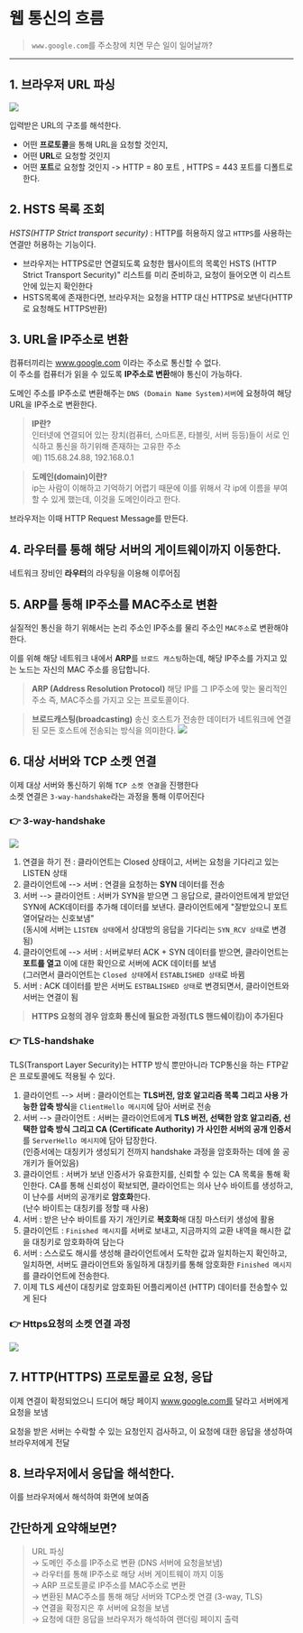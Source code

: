 # 웹 통신의 흐름
> `www.google.com`를 주소창에 치면 무슨 일이 일어날까?
___
## 1. 브라우저 URL 파싱

<img src="https://s3.us-west-2.amazonaws.com/secure.notion-static.com/05697aca-8889-44a0-a187-dd8900414169/Untitled.png?X-Amz-Algorithm=AWS4-HMAC-SHA256&X-Amz-Content-Sha256=UNSIGNED-PAYLOAD&X-Amz-Credential=AKIAT73L2G45EIPT3X45%2F20220907%2Fus-west-2%2Fs3%2Faws4_request&X-Amz-Date=20220907T063053Z&X-Amz-Expires=86400&X-Amz-Signature=d99c157a0e50684de6c4260457d58573c98c847513b682757e743723219327d4&X-Amz-SignedHeaders=host&response-content-disposition=filename%20%3D%22Untitled.png%22&x-id=GetObject">

입력받은 URL의 구조를 해석한다.
* 어떤 **프로토콜**을 통해 URL을 요청할 것인지,
* 어떤 **URL**로 요청할 것인지
* 어떤 **포트**로 요청할 것인지 -> HTTP = 80 포트 , HTTPS = 443 포트를 디폴트로 한다.

## 2. HSTS 목록 조회 
_HSTS(HTTP Strict transport security)_ :  HTTP를 허용하지 않고 `HTTPS`를 사용하는 연결만 허용하는 기능이다.

* 브라우저는 HTTPS로만 연결되도록 요청한 웹사이트의 목록인 HSTS (HTTP Strict Transport Security)" 리스트를 미리 준비하고, 요청이 들어오면 이 리스트안에 있는지 확인한다
* HSTS목록에 존재한다면, 브라우저는 요청을 HTTP 대신 HTTPS로 보낸다(HTTP로 요청해도 HTTPS반환)

## 3. URL을 IP주소로 변환
컴퓨터끼리는 www.google.com 이라는 주소로 통신할 수 없다. <br>
이 주소를 컴퓨터가 읽을 수 있도록 **IP주소로 변환**해야 통신이 가능하다.

도메인 주소를 IP주소로 변환해주는 `DNS (Domain Name System)서버`에 요쳥하여 해당 URL을 IP주소로 변환한다.

> **IP란?** <br>
인터넷에 연결되어 있는 장치(컴퓨터, 스마트폰, 타블릿, 서버 등등)들이 서로 인식하고 통신을 하기위해 존재하는 고유한 주소 <br>
예) 115.68.24.88, 192.168.0.1

> **도메인(domain)이란?**<br>
ip는 사람이 이해하고 기억하기 어렵기 때문에 이를 위해서 각 ip에 이름을 부여할 수 있게 했는데, 이것을 도메인이라고 한다.

브라우저는 이때 HTTP Request Message를 만든다. 

## 4. 라우터를 통해 해당 서버의 게이트웨이까지 이동한다.
네트워크 장비인 **라우터**의 라우팅을 이용해 이루어짐

## 5. ARP를 통해 IP주소를 MAC주소로 변환
실질적인 통신을 하기 위해서는 논리 주소인 IP주소를 물리 주소인 `MAC주소`로 변환해야 한다.

이를 위해 해당 네트워크 내에서 **ARP**를 `브로드 캐스팅`하는데,
해당 IP주소를 가지고 있는 노드는 자신의 MAC 주소를 응답합니다.

> **ARP (Address Resolution Protocol)**
    해당 IP를 그 IP주소에 맞는 물리적인 주소 즉, MAC주소를 가지고 오는 프로토콜이다.

> **브로드캐스팅(broadcasting)**
    송신 호스트가 전송한 데이터가 네트워크에 연결된 모든 호스트에 전송되는 방식을 의미한다.
    <img src="https://s3.us-west-2.amazonaws.com/secure.notion-static.com/e19da863-6632-46aa-91d2-d0a69864c2d2/Untitled.png?X-Amz-Algorithm=AWS4-HMAC-SHA256&X-Amz-Content-Sha256=UNSIGNED-PAYLOAD&X-Amz-Credential=AKIAT73L2G45EIPT3X45%2F20220907%2Fus-west-2%2Fs3%2Faws4_request&X-Amz-Date=20220907T063153Z&X-Amz-Expires=86400&X-Amz-Signature=5f5b6575b48a407b9afaca19c52a1eebef20ca816c55c556c8aa5a6115aa1657&X-Amz-SignedHeaders=host&response-content-disposition=filename%20%3D%22Untitled.png%22&x-id=GetObject">

## 6. 대상 서버와 TCP 소켓 연결
이제 대상 서버와 통신하기 위해 `TCP 소켓 연결`을 진행한다<br>
소켓 연결은 `3-way-handshake`라는 과정을 통해 이루어진다<br>


### 👉 3-way-handshake
<img src="https://s3.us-west-2.amazonaws.com/secure.notion-static.com/679862f2-90af-4418-93b8-79c2de8517e0/Untitled.png?X-Amz-Algorithm=AWS4-HMAC-SHA256&X-Amz-Content-Sha256=UNSIGNED-PAYLOAD&X-Amz-Credential=AKIAT73L2G45EIPT3X45%2F20220907%2Fus-west-2%2Fs3%2Faws4_request&X-Amz-Date=20220907T063250Z&X-Amz-Expires=86400&X-Amz-Signature=d30a348686bf180f7a7a097b3ceee44072a35b91e74b72a64f4c8b8e5ca3fa00&X-Amz-SignedHeaders=host&response-content-disposition=filename%20%3D%22Untitled.png%22&x-id=GetObject">

1. 연결을 하기 전 :  클라이언트는 Closed 상태이고, 서버는 요청을 기다리고 있는 LISTEN 상태
2. 클라이언트에 --> 서버 : 연결을 요청하는 **SYN** 데이터를 전송
3. 서버 --> 클라이언트 : 서버가 SYN을 받으면 그 응답으로, 클라이언트에게 받았던 SYN에 ACK데이터를 추가해 데이터를 보낸다. 클라이언트에게 "잘받았으니 포트 열어달라는 신호보냄"<br> 
(동시에 서버는 `LISTEN 상태`에서 상대방의 응답을 기다리는 `SYN_RCV 상태`로 변경됨)
4. 클라이언트에 --> 서버 : 서버로부터 ACK + SYN 데이터를 받으면, 클라이언트는 **포트를 열고** 이에 대한 확인으로 서버에 ACK 데이터를 보냄<br> (그러면서 클라이언트는 `Closed 상태`에서 `ESTABLISHED 상태`로 바뀜
5. 서버 : ACK 데이터를 받은 서버도 `ESTBALISHED 상태`로 변경되면서, 클라이언트와 서버는 연결이 됨

> **HTTPS 요청의 경우 암호화 통신에 필요한 과정(TLS 핸드쉐이킹)이 추가된다**
### 👉 TLS-handshake
TLS(Transport Layer Security)는 HTTP 방식 뿐만아니라 TCP통신을 하는 FTP같은 프로토콜에도 적용될 수 있다.
1.  클라이언트 --> 서버 : 클라이언트는 **TLS버전, 암호 알고리즘 목록 그리고 사용 가능한 압축 방식**을 `ClientHello 메시지`에 담아 서버로 전송
2. 서버 --> 클라이언트 : 서버는 클라이언트에게 **TLS 버전, 선택한 암호 알고리즘, 선택한 압축 방식 그리고 CA (Certificate Authority) 가 사인한 서버의 공개 인증서**를 `ServerHello 메시지`에 담아 답장한다.<br>
(인증서에는 대칭키가 생성되기 전까지 handshake 과정을 암호화하는 데에 쓸 공개키가 들어있음)
3. 클라이언트 : 서버가 보낸 인증서가 유효한지를, 신뢰할 수 있는 CA 목록을 통해 확인한다. CA를 통해 신뢰성이 확보되면, 클라이언트는 의사 난수 바이트를 생성하고, 이 난수를 서버의 공개키로 **암호화**한다.<br>
(난수 바이트는 대칭키를 정할 때 사용)
4. 서버 : 받은 난수 바이트를 자기 개인키로 **복호화**해 대칭 마스터키 생성에 활용
5. 클라이언트 : `Finished 메시지`를 서버로 보내고, 지금까지의 교환 내역을 해시한 값을 대칭키로 암호화하여 담는다
6. 서버 :  스스로도 해시를 생성해 클라이언트에서 도착한 값과 일치하는지 확인하고, 일치하면, 서버도 클라이언트와 동일하게 대칭키를 통해 암호화한 `Finished 메시지`를 클라이언트에 전송한다.
7. 이제 TLS 세션이 대칭키로 암호화된 어플리케이션 (HTTP) 데이터를 전송할수 있게 된다

### 👉 Https요청의 소켓 연결 과정
<img src="https://s3.us-west-2.amazonaws.com/secure.notion-static.com/f2715336-5964-4e13-98c8-ee8508e63e12/Untitled.png?X-Amz-Algorithm=AWS4-HMAC-SHA256&X-Amz-Content-Sha256=UNSIGNED-PAYLOAD&X-Amz-Credential=AKIAT73L2G45EIPT3X45%2F20220907%2Fus-west-2%2Fs3%2Faws4_request&X-Amz-Date=20220907T063216Z&X-Amz-Expires=86400&X-Amz-Signature=a4646e07b09e8d60ca07be7224080f6417b3c0ae1262791b20d798a0246c66e7&X-Amz-SignedHeaders=host&response-content-disposition=filename%20%3D%22Untitled.png%22&x-id=GetObject">

## 7. HTTP(HTTPS) 프로토콜로 요청, 응답
이제 연결이 확정되었으니 드디어 해당 페이지 www.google.com를 달라고 서버에게 요청을 보냄

요청을 받은 서버는 수락할 수 있는 요청인지 검사하고, 이 요청에 대한 응답을 생성하여 브라우저에게 전달

## 8. 브라우저에서 응답을 해석한다.
이를 브라우저에서 해석하여 화면에 보여줌

## 간단하게 요약해보면?

> URL 파싱 <br>
 → 도메인 주소를 IP주소로 변환 (DNS 서버에 요청을보냄)<br>
 → 라우터를 통해 IP주소로 해당 서버 게이트웨이 까지 이동 <br>
 → ARP 프로토콜로 IP주소를 MAC주소로 변환 <br>
 → 변환된 MAC주소를 통해 해당 서버와 TCP소켓 연결 (3-way, TLS) <br>
 → 연결을 확정지은 후 서버에 요청을 보냄 <br>
 → 요청에 대한 응답을 브라우저가 해석하여 랜더링 페이지 출력
